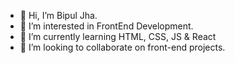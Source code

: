 - 👋 Hi, I’m Bipul Jha.
- 👀 I’m interested in FrontEnd Development.
- 🌱 I’m currently learning HTML, CSS, JS & React
- 💞️ I’m looking to collaborate on front-end projects.

<!---
Bipul777-artist/Bipul777-artist is a ✨ special ✨ repository because its `README.md` (this file) appears on your GitHub profile.
You can click the Preview link to take a look at your changes.
--->
